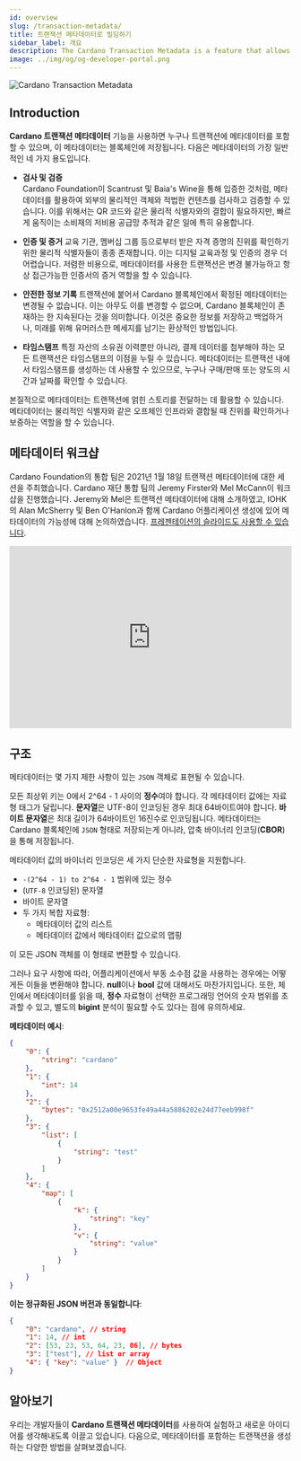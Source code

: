 ```yaml
---
id: overview
slug: /transaction-metadata/
title: 트랜잭션 메타데이터로 빌딩하기
sidebar_label: 개요
description: The Cardano Transaction Metadata is a feature that allows anyone to embed metadata into transactions and ultimately storing metadata into the blockchain.
image: ../img/og/og-developer-portal.png
---
```


![Cardano Transaction Metadata](../../static/img/card-transaction-metadata-title.svg)

## Introduction

**Cardano 트랜잭션 메타데이터** 기능을 사용하면 누구나 트랜잭션에 메타데이터를 포함할 수 있으며, 이 메타데이터는 블록체인에 저장됩니다. 다음은 메타데이터의 가장 일반적인 네 가지 용도입니다. 

- **검사 및 검증**  
Cardano Foundation이 Scantrust 및 Baia's Wine을 통해 입증한 것처럼, 메타데이터를 활용하여 외부의 물리적인 객체와 적법한 컨텐츠를 검사하고 검증할 수 있습니다. 이를 위해서는 QR 코드와 같은 물리적 식별자와의 결합이 필요하지만, 빠르게 움직이는 소비재의 저비용 공급망 추적과 같은 일에 특히 유용합니다.

- **인증 및 증거**
교육 기관, 멤버십 그룹 등으로부터 받은 자격 증명의 진위를 확인하기 위한 물리적 식별자들이 종종 존재합니다. 이는 디지털 교육과정 및 인증의 경우 더 어렵습니다. 저렴한 비용으로, 메타데이터를 사용한 트랜잭션은 변경 불가능하고 항상 접근가능한 인증서의 증거 역할을 할 수 있습니다.   

- **안전한 정보 기록**
트랜잭션에 붙어서 Cardano 블록체인에서 확정된 메타데이터는 변경될 수 없습니다. 이는 아무도 이를 변경할 수 없으며, Cardano 블록체인이 존재하는 한 지속된다는 것을 의미합니다. 이것은 중요한 정보를 저장하고 백업하거나, 미래를 위해 유머러스한 메세지를 남기는 환상적인 방법입니다.  

- **타임스탬프**
특정 자산의 소유권 이력뿐만 아니라, 결제 데이터를 첨부해야 하는 모든 트랜잭션은 타임스탬프의 이점을 누릴 수 있습니다. 메타데이터는 트랜잭션 내에서 타임스탬프를 생성하는 데 사용할 수 있으므로, 누구나 구매/판매 또는 양도의 시간과 날짜를 확인할 수 있습니다.  

본질적으로 메타데이터는 트랜잭션에 얽힌 스토리를 전달하는 데 활용할 수 있습니다. 메타데이터는 물리적인 식별자와 같은 오프체인 인프라와 결합될 때 진위를 확인하거나 보증하는 역할을 할 수 있습니다.

## 메타데이터 워크샵
Cardano Foundation의 통합 팀은 2021년 1월 18일 트랜잭션 메타데이터에 대한 세션을 주최했습니다. Cardano 재단 통합 팀의 Jeremy Firster와 Mel McCann이 워크샵을 진행했습니다. Jeremy와 Mel은 트랜잭션 메타데이터에 대해 소개하였고, IOHK의 Alan McSherry 및 Ben O'Hanlon과 함께 Cardano 어플리케이션 생성에 있어 메타데이터의 가능성에 대해 논의하였습니다. [프레젠테이션의 슬라이드도 사용할 수 있습니다](https://docs.google.com/presentation/d/1KUy83TxpJwIxMHYoQQK6SYynTKrmokxgv_vRa3bpGw4/edit?usp=sharing).

<iframe width="100%" height="325" src="https://www.youtube.com/embed/LrN3ETZ3fRM" frameborder="0" allow="accelerometer; autoplay; clipboard-write; encrypted-media; gyroscope; picture-in-picture fullscreen"></iframe>

## 구조

메타데이터는 몇 가지 제한 사항이 있는 `JSON` 객체로 표현될 수 있습니다.

모든 최상위 키는 0에서 2^64 - 1 사이의 **정수**여야 합니다. 각 메타데이터 값에는 자료형 태그가 달립니다. **문자열**은 UTF-8이 인코딩된 경우 최대 64바이트여야 합니다. **바이트 문자열**은 최대 길이가 64바이트인 16진수로 인코딩됩니다. 메타데이터는 Cardano 블록체인에 `JSON` 형태로 저장되는게 아니라, 압축 바이너리 인코딩(**CBOR**)을 통해 저장됩니다.

메타데이터 값의 바이너리 인코딩은 세 가지 단순한 자료형을 지원합니다.

- `-(2^64 - 1) to 2^64 - 1` 범위에 있는 정수
- (`UTF-8` 인코딩된) 문자열
- 바이트 문자열
- 두 가지 복합 자료형:
    - 메타데이터 값의 리스트
    - 메타데이터 값에서 메타데이터 값으로의 맵핑

이 모든 JSON 객체를 이 형태로 변환할 수 있습니다.

그러나 요구 사항에 따라, 어플리케이션에서 부동 소수점 값을 사용하는 경우에는 어떻게든 이들을 변환해야 합니다. **null**이나 **bool** 값에 대해서도 마찬가지입니다. 또한, 체인에서 메타데이터를 읽을 때, **정수** 자료형이 선택한 프로그래밍 언어의 숫자 범위를 초과할 수 있고, 별도의 **bigint** 분석이 필요할 수도 있다는 점에 유의하세요.

**메타데이터 예시**:

```json
{
    "0": {
        "string": "cardano"
    },
    "1": {
        "int": 14
    },
    "2": {
        "bytes": "0x2512a00e9653fe49a44a5886202e24d77eeb998f"
    },
    "3": {
        "list": [
            {
                "string": "test"
            }
        ]
    },
    "4": {
        "map": [
            {
                "k": {
                    "string": "key"
                },
                "v": {
                    "string": "value"
                }
            }
        ]
    }
}
```

**이는 정규화된 JSON 버전과 동일합니다**:

```json
{
    "0": "cardano", // string
    "1": 14, // int
    "2": [53, 23, 53, 64, 23, 06], // bytes
    "3": ["test"], // list or array
    "4": { "key": "value" }  // Object
}
```

## 알아보기

우리는 개발자들이 **Cardano 트랜잭션 메타데이터**를 사용하여 실험하고 새로운 아이디어를 생각해내도록 이끌고 있습니다. 다음으로, 메타데이터를 포함하는 트랜잭션을 생성하는 다양한 방법을 살펴보겠습니다.
